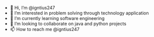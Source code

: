 - 👋 Hi, I’m @igntius247
- 👀 I’m interested in problem solving through technology application
- 🌱 I’m currently learning software engineering 
- 💞️ I’m looking to collaborate on java and python projects
- 📫 How to reach me @igntius247

<!---
igntius247/igntius247 is a ✨ special ✨ repository because its `README.md` (this file) appears on your GitHub profile.
You can click the Preview link to take a look at your changes.
--->
